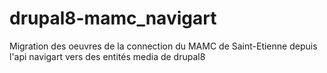 # drupal8-mamc_navigart
Migration des oeuvres de la connection du MAMC de Saint-Etienne depuis l'api navigart vers des entités media de drupal8

